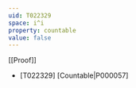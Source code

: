 ```yaml
---
uid: T022329
space: i^i
property: countable
value: false
---
```

[[Proof]]

* [T022329] [Countable|P000057]

